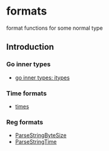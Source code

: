 # formats
format functions for some normal type

## Introduction

### Go inner types

* [go inner types: itypes](inner_README.md)

### Time formats

* [times](time_README.md)

### Reg formats

* [ParseStringByteSize](formats.go#L68)
* [ParseStringTime](formats.go#L115)